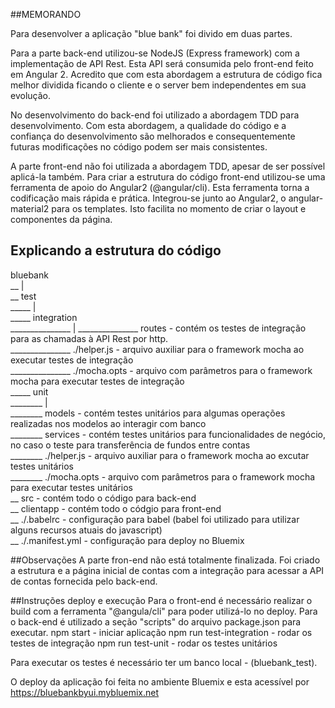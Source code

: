 ##MEMORANDO

Para desenvolver a aplicação "blue bank" foi divido em duas partes.

Para a parte back-end utilizou-se NodeJS (Express framework) com a implementação de API Rest. Esta API será consumida pelo front-end feito em Angular 2.
Acredito que com esta abordagem a estrutura de código fica melhor dividida ficando o cliente e o server bem independentes em sua evolução.

No desenvolvimento do back-end foi utilizado a abordagem TDD para desenvolvimento. Com esta abordagem, a qualidade do código e a confiança do
desenvolvimento são melhorados e consequentemente futuras modificações no código podem ser mais consistentes.

A parte front-end não foi utilizada a abordagem TDD, apesar de ser possível aplicá-la também. Para criar a estrutura do código front-end utilizou-se uma
ferramenta de apoio do Angular2 (@angular/cli). Esta ferramenta torna a codificação mais rápida e prática.
Integrou-se junto ao Angular2, o angular-material2 para os templates. Isto facilita no momento de criar o layout e componentes da página.

## Explicando a estrutura do código
bluebank <br/>
__ | <br/>
__ test <br/>
_____ | <br/>
_____ integration <br/>
_______________ |
_______________ routes - contém os testes de integração para as chamadas à API Rest por http. <br/>
_______________ ./helper.js - arquivo auxiliar para o framework mocha ao executar testes de integração <br/>
_______________ ./mocha.opts - arquivo com parâmetros para o framework mocha para executar testes de integração <br/>
_____ unit <br/>
________ |<br/>
________ models - contém testes unitários para algumas operações realizadas nos modelos ao interagir com banco <br/>
________ services - contém testes unitários para funcionalidades de negócio, no caso o teste para transferência de fundos entre contas<br/>
________ ./helper.js - arquivo auxiliar para o framework mocha ao excutar testes unitários <br/>
________ ./mocha.opts - arquivo com parâmetros para o framework mocha para executar testes unitários <br/>
__ src -	contém todo o código para back-end <br/>
__ clientapp - contém todo o códgio para front-end <br/>
__ ./.babelrc - configuração para babel (babel foi utilizado para utilizar alguns recursos atuais do javascript) <br/>
__ ./.manifest.yml - configuração para deploy no Bluemix <br/>

##Observações
A parte fron-end não está totalmente finalizada. Foi criado a estrutura e a página inicial de contas com a integração para acessar a API de contas fornecida pelo back-end.


##Instruções deploy e execução
Para o front-end é necessário realizar o build com a ferramenta "@angula/cli" para poder utilizá-lo no deploy.
Para o back-end é utilizado a seção "scripts" do arquivo package.json para executar.
  npm start - iniciar aplicação
	npm run test-integration - rodar os testes de integração
  npm run test-unit - rodar os testes unitários

Para executar os testes é necessário ter um banco local - (bluebank_test).

O deploy da aplicação foi feita no ambiente Bluemix e esta acessível por
https://bluebankbyui.mybluemix.net

